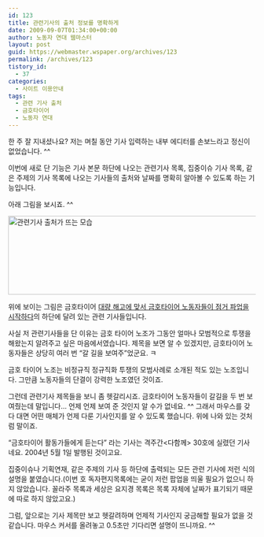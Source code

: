 ```yaml
---
id: 123
title: 관련기사의 출처 정보를 명확하게
date: 2009-09-07T01:34:00+00:00
author: 노동자 연대 웹마스터
layout: post
guid: https://webmaster.wspaper.org/archives/123
permalink: /archives/123
tistory_id:
  - 37
categories:
  - 사이트 이용안내
tags:
  - 관련 기사 출처
  - 금호타이어
  - 노동자 연대
---
```

한 주 잘 지내셨나요? 저는 며칠 동안 기사 입력하는 내부 에디터를 손보느라고 정신이 없었습니다. ^^

이번에 새로 단 기능은 기사 본문 하단에 나오는 관련기사 목록, 집중이슈 기사 목록, 같은 주제의 기사 목록에 나오는 기사들의 출처와 날짜를 명확히 알아볼 수 있도록 하는 기능입니다.

아래 그림을 보시죠. ^^

<img src="https://webmaster.wspaper.org/wp-content/uploads/1/cfile9.uf.171BB94C4D08471D4E5971.png" class="aligncenter" width="560" height="160" alt="관련기사 출처가 뜨는 모습" />

위에 보이는 그림은 금호타이어 <a href="http://wspaper.org/article/6931" target="_blank">대량 해고에 맞서 금호타이어 노동자들이 점거 파업을 시작하다</a>의 하단에 달려 있는 관련 기사들입니다.

사실 저 관련기사들을 단 이유는 금호 타이어 노조가 그동안 얼마나 모범적으로 투쟁을 해왔는지 알려주고 싶은 마음에서였습니다. 제목을 보면 알 수 있겠지만, 금호타이어 노동자들은 상당히 여러 번 “갈 길을 보여주”었군요. ㅋ

금호 타이어 노조는 비정규직 정규직화 투쟁의 모범사례로 소개된 적도 있는 노조입니다. 그만큼 노동자들의 단결이 강력한 노조였던 것이죠.

그런데 관련기사 제목들을 보니 좀 헷갈리시죠. 금호타이어 노동자들이 갈길을 두 번 보여줬는데 말입니다&#8230; 언제 언제 보여 준 것인지 알 수가 없네요. ^^ 그래서 마우스를 갖다 대면 어떤 매체가 언제 다룬 기사인지를 알 수 있도록 했습니다. 위에 나와 있는 것처럼 말이죠.

“금호타이어 활동가들에게 듣는다” 라는 기사는 격주간<다함께> 30호에 실렸던 기사네요. 2004년 5월 1일 발행된 것이고요.

집중이슈나 기획연재, 같은 주제의 기사 등 하단에 출력되는 모든 관련 기사에 저런 식의 설명을 붙였습니다.(이번 호 독자편지목록에는 굳이 저런 팝업을 띄울 필요가 없으니 하지 않았습니다. 꼴라주 목록과 세상은 요지경 목록은 목록 자체에 날짜가 표기되기 때문에 따로 하지 않았고요.)

그럼, 앞으로는 기사 제목만 보고 헷갈려하며 언제적 기사인지 궁금해할 필요가 없을 것 같습니다. 마우스 커서를 올려놓고 0.5초만 기다리면 설명이 뜨니까요. ^^